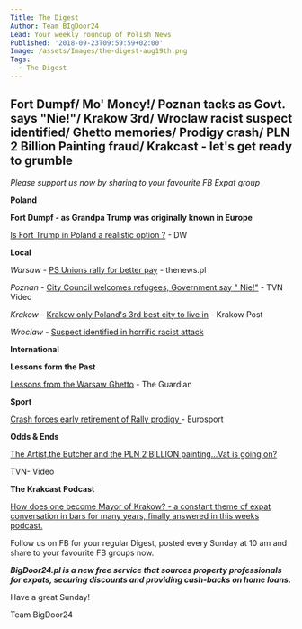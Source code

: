 ```yaml
---
Title: The Digest
Author: Team BIgDoor24
Lead: Your weekly roundup of Polish News
Published: '2018-09-23T09:59:59+02:00'
Image: /assets/Images/the-digest-aug19th.png
Tags:
  - The Digest
---
```

## Fort Dumpf/ Mo' Money!/ Poznan tacks as Govt. says "Nie!"/ Krakow 3rd/ Wroclaw racist suspect identified/ Ghetto memories/ Prodigy crash/ PLN 2 Billion Painting fraud/ Krakcast - let's get ready to grumble

_Please support us now by sharing to your favourite FB Expat group_

**Poland**

**Fort Dumpf -  as Grandpa Trump was originally known in Europe**

[Is Fort Trump in Poland a realistic option ?](https://www.dw.com/en/fort-trump-is-a-new-us-military-base-in-poland-a-realistic-option/a-45567231) - DW

**Local**

_Warsaw_ - [PS Unions rally for better pay](http://thenews.pl/1/12/Artykul/383800,Thousands-rally-in-Warsaw-over-pay) - thenews.pl

_Poznan_ - [City Council welcomes refugees, Government say " Nie!"](https://www.tvn24.pl/tvn24-news-in-english,157,m/poznan-city-authorities-want-to-help-refugees-but-the-government-says-no,869888.html)  - TVN Video

_Krakow_ - [Krakow only Poland's 3rd best city to live in](http://www.krakowpost.com/19592/2018/09/krakow-ranked-3-among-polish-cities-in-new-report) - Krakow Post

_Wroclaw_ - [Suspect identified in horrific racist attack](http://wroclawuncut.com/2018/09/21/wroclaw-police-hunt-man-who-attacked-and-racially-abused-3-indians/)

**International**

**Lessons form the Past**

[Lessons from the Warsaw Ghetto](https://www.theguardian.com/commentisfree/2018/sep/05/survived-warsaw-ghetto-wartime-lessons-extremism-europe) - The Guardian

**Sport**

[Crash forces early retirement of Rally prodigy ](https://www.eurosport.co.uk/erc/_sto6942007/story.shtml)- Eurosport

**Odds & Ends**

[The Artist,the Butcher and the PLN 2 BILLION painting...Vat is going on? ](https://www.tvn24.pl/tvn24-news-in-english,157,m/artist-and-butcher-sentenced-to-prison-after-an-artful-scam-worth-millions,870182.html)

TVN- Video

**The Krakcast Podcast**

[How does one become Mayor of Krakow? - a constant theme of expat conversation in bars for many years, finally answered in this weeks podcast.](https://www.krakcast.pl/e/krakcast-krakows-mayoral-election/)

Follow us on FB for your regular Digest, posted every Sunday at 10 am and share to your favourite FB groups now.

_**BigDoor24.pl is a new free service that sources property professionals for expats, securing discounts and providing cash-backs on home loans.**_

Have a great Sunday!

Team BigDoor24
